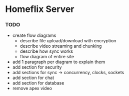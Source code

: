 # Homeflix Server

### TODO

- create flow diagrams
  - describe file upload/download with encryption
  - describe video streaming and chunking
  - describe how sync works
  - flow diagram of entire site
- add 1 paragraph per diagram to explain them
- add section for security
- add sections for sync -> concurrency, clocks, sockets
- add section for chat
- add section for database
- remove apex video
